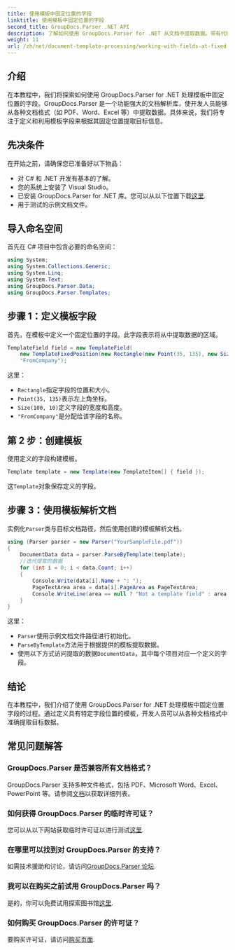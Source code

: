 ```yaml
---
title: 使用模板中固定位置的字段
linktitle: 使用模板中固定位置的字段
second_title: GroupDocs.Parser .NET API
description: 了解如何使用 GroupDocs.Parser for .NET 从文档中提取数据。带有代码示例的综合教程。
weight: 11
url: /zh/net/document-template-processing/working-with-fields-at-fixed-positions-in-templates/
---
```

## 介绍
在本教程中，我们将探索如何使用 GroupDocs.Parser for .NET 处理模板中固定位置的字段。GroupDocs.Parser 是一个功能强大的文档解析库，使开发人员能够从各种文档格式（如 PDF、Word、Excel 等）中提取数据。具体来说，我们将专注于定义和利用模板字段来根据其固定位置提取目标信息。
## 先决条件
在开始之前，请确保您已准备好以下物品：
- 对 C# 和 .NET 开发有基本的了解。
- 您的系统上安装了 Visual Studio。
- 已安装 GroupDocs.Parser for .NET 库。您可以从以下位置下载[这里](https://releases.groupdocs.com/parser/net/).
- 用于测试的示例文档文件。

## 导入命名空间
首先在 C# 项目中包含必要的命名空间：
```csharp
using System;
using System.Collections.Generic;
using System.Linq;
using System.Text;
using GroupDocs.Parser.Data;
using GroupDocs.Parser.Templates;
```
## 步骤 1：定义模板字段
首先，在模板中定义一个固定位置的字段。此字段表示将从中提取数据的区域。
```csharp
TemplateField field = new TemplateField(
    new TemplateFixedPosition(new Rectangle(new Point(35, 135), new Size(100, 10))),
    "FromCompany");
```
这里：
- `Rectangle`指定字段的位置和大小。
- `Point(35, 135)`表示左上角坐标。
- `Size(100, 10)`定义字段的宽度和高度。
- `"FromCompany"`是分配给该字段的名称。
## 第 2 步：创建模板
使用定义的字段构建模板。
```csharp
Template template = new Template(new TemplateItem[] { field });
```
这`Template`对象保存定义的字段。
## 步骤 3：使用模板解析文档
实例化`Parser`类与目标文档路径，然后使用创建的模板解析文档。
```csharp
using (Parser parser = new Parser("YourSampleFile.pdf"))
{
    DocumentData data = parser.ParseByTemplate(template);
    //迭代提取的数据
    for (int i = 0; i < data.Count; i++)
    {
        Console.Write(data[i].Name + ": ");
        PageTextArea area = data[i].PageArea as PageTextArea;
        Console.WriteLine(area == null ? "Not a template field" : area.Text);
    }
}
```
这里：
- `Parser`使用示例文档文件路径进行初始化。
- `ParseByTemplate`方法用于根据提供的模板提取数据。
- 使用以下方式访问提取的数据`DocumentData`，其中每个项目对应一个定义的字段。

## 结论
在本教程中，我们介绍了使用 GroupDocs.Parser for .NET 处理模板中固定位置字段的过程。通过定义具有特定字段位置的模板，开发人员可以从各种文档格式中准确提取目标数据。

## 常见问题解答
### GroupDocs.Parser 是否兼容所有文档格式？
 GroupDocs.Parser 支持多种文件格式，包括 PDF、Microsoft Word、Excel、PowerPoint 等。请参阅[文档](https://tutorials.groupdocs.com/parser/net/)以获取详细列表。
### 如何获得 GroupDocs.Parser 的临时许可证？
您可以从以下网站获取临时许可证以进行测试[这里](https://purchase.groupdocs.com/temporary-license/).
### 在哪里可以找到对 GroupDocs.Parser 的支持？
如需技术援助和讨论，请访问[GroupDocs.Parser 论坛](https://forum.groupdocs.com/c/parser/17).
### 我可以在购买之前试用 GroupDocs.Parser 吗？
是的，你可以免费试用探索图书馆[这里](https://releases.groupdocs.com/).
### 如何购买 GroupDocs.Parser 的许可证？
要购买许可证，请访问[购买页面](https://purchase.groupdocs.com/buy).